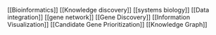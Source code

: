 [[Bioinformatics]]
[[Knowledge discovery]]
[[systems biology]]
[[Data integration]]
[[gene network]]
[[Gene Discovery]]
[[Information Visualization]]
[[Candidate Gene Prioritization]]
[[Knowledge Graph]]
